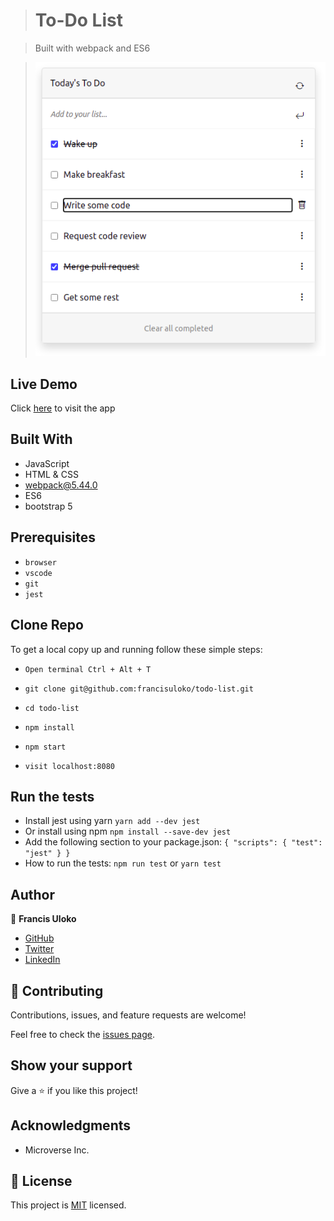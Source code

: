 > # To-Do List

> Built with webpack and ES6

> ![](./src/assets/todo-list.png)

## Live Demo
Click [here](https://francisuloko.github.io/todo-list/dist/) to visit the app

## Built With

- JavaScript
- HTML & CSS
- webpack@5.44.0
- ES6
- bootstrap 5

## Prerequisites

- `browser`
- `vscode`
- `git`
- `jest`

## Clone Repo

To get a local copy up and running follow these simple steps:

   - `Open terminal Ctrl + Alt + T`

   - `git clone git@github.com:francisuloko/todo-list.git`

   - `cd todo-list`

   - `npm install`

   - `npm start`

   - `visit localhost:8080`

## Run the tests

- Install jest using yarn `yarn add --dev jest`
- Or install using npm `npm install --save-dev jest`
- Add the following section to your package.json: 
`{
  "scripts": {
    "test": "jest"
  }
}`
- How to run the tests: `npm run test` or `yarn test`
   

## Author

👤 **Francis Uloko**

- [GitHub](https://github.com/francisuloko)
- [Twitter](https://twitter.com/francisuloko)
- [LinkedIn](https://linkedin.com/in/francisuloko)


## 🤝 Contributing

Contributions, issues, and feature requests are welcome!

Feel free to check the [issues page](https://github.com/francisuloko/todo-list/issues).


## Show your support

Give a ⭐️ if you like this project!


## Acknowledgments

- Microverse Inc.

## 📝 License

This project is [MIT](https://mit-license.org/) licensed.
